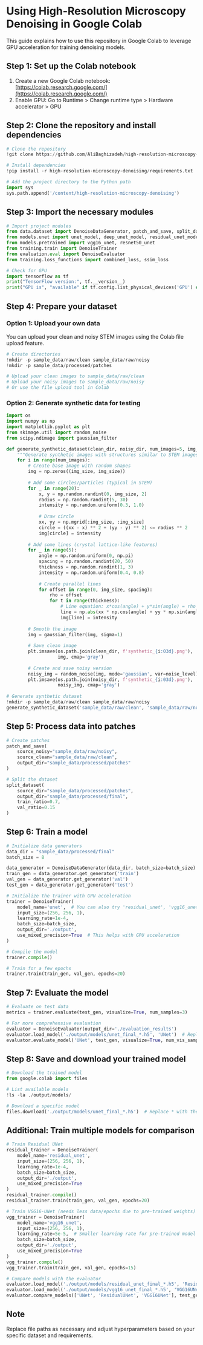# Using High-Resolution Microscopy Denoising in Google Colab

This guide explains how to use this repository in Google Colab to leverage GPU acceleration for training denoising models.

## Step 1: Set up the Colab notebook

1. Create a new Google Colab notebook: [https://colab.research.google.com/](https://colab.research.google.com/)
2. Enable GPU: Go to Runtime > Change runtime type > Hardware accelerator > GPU

## Step 2: Clone the repository and install dependencies

```python
# Clone the repository
!git clone https://github.com/AliBaghizadeh/high-resolution-microscopy-denoising.git

# Install dependencies
!pip install -r high-resolution-microscopy-denoising/requirements.txt

# Add the project directory to the Python path
import sys
sys.path.append('/content/high-resolution-microscopy-denoising')
```

## Step 3: Import the necessary modules

```python
# Import project modules
from data.dataset import DenoiseDataGenerator, patch_and_save, split_dataset
from models.unet import unet_model, deep_unet_model, residual_unet_model
from models.pretrained import vgg16_unet, resnet50_unet
from training.train import DenoiseTrainer
from evaluation.eval import DenoiseEvaluator
from training.loss_functions import combined_loss, ssim_loss

# Check for GPU
import tensorflow as tf
print("TensorFlow version:", tf.__version__)
print("GPU is", "available" if tf.config.list_physical_devices('GPU') else "NOT available")
```

## Step 4: Prepare your dataset

### Option 1: Upload your own data

You can upload your clean and noisy STEM images using the Colab file upload feature.

```python
# Create directories
!mkdir -p sample_data/raw/clean sample_data/raw/noisy
!mkdir -p sample_data/processed/patches

# Upload your clean images to sample_data/raw/clean
# Upload your noisy images to sample_data/raw/noisy
# Or use the file upload tool in Colab
```

### Option 2: Generate synthetic data for testing

```python
import os
import numpy as np
import matplotlib.pyplot as plt
from skimage.util import random_noise
from scipy.ndimage import gaussian_filter

def generate_synthetic_dataset(clean_dir, noisy_dir, num_images=5, img_size=512, noise_level=0.1):
    """Generate synthetic images with structures similar to STEM images"""
    for i in range(num_images):
        # Create base image with random shapes
        img = np.zeros((img_size, img_size))
        
        # Add some circles/particles (typical in STEM)
        for _ in range(20):
            x, y = np.random.randint(0, img_size, 2)
            radius = np.random.randint(5, 30)
            intensity = np.random.uniform(0.3, 1.0)
            
            # Draw circle
            xx, yy = np.mgrid[:img_size, :img_size]
            circle = ((xx - x) ** 2 + (yy - y) ** 2) <= radius ** 2
            img[circle] = intensity
            
        # Add some lines (crystal lattice-like features)
        for _ in range(5):
            angle = np.random.uniform(0, np.pi)
            spacing = np.random.randint(20, 50)
            thickness = np.random.randint(1, 3)
            intensity = np.random.uniform(0.4, 0.8)
            
            # Create parallel lines
            for offset in range(0, img_size, spacing):
                rho = offset
                for t in range(thickness):
                    # Line equation: x*cos(angle) + y*sin(angle) = rho
                    line = np.abs(xx * np.cos(angle) + yy * np.sin(angle) - rho - t) < 1
                    img[line] = intensity
        
        # Smooth the image
        img = gaussian_filter(img, sigma=1)
        
        # Save clean image
        plt.imsave(os.path.join(clean_dir, f'synthetic_{i:03d}.png'), 
                   img, cmap='gray')
        
        # Create and save noisy version
        noisy_img = random_noise(img, mode='gaussian', var=noise_level)
        plt.imsave(os.path.join(noisy_dir, f'synthetic_{i:03d}.png'), 
                   noisy_img, cmap='gray')
        
# Generate synthetic dataset
!mkdir -p sample_data/raw/clean sample_data/raw/noisy
generate_synthetic_dataset('sample_data/raw/clean', 'sample_data/raw/noisy')
```

## Step 5: Process data into patches

```python
# Create patches
patch_and_save(
    source_noisy="sample_data/raw/noisy",
    source_clean="sample_data/raw/clean", 
    output_dir="sample_data/processed/patches"
)

# Split the dataset
split_dataset(
    source_dir="sample_data/processed/patches",
    output_dir="sample_data/processed/final",
    train_ratio=0.7,
    val_ratio=0.15
)
```

## Step 6: Train a model

```python
# Initialize data generators
data_dir = "sample_data/processed/final"
batch_size = 8

data_generator = DenoiseDataGenerator(data_dir, batch_size=batch_size)
train_gen = data_generator.get_generator('train')
val_gen = data_generator.get_generator('val')
test_gen = data_generator.get_generator('test')

# Initialize the trainer with GPU acceleration
trainer = DenoiseTrainer(
    model_name='unet',  # You can also try 'residual_unet', 'vgg16_unet', etc.
    input_size=(256, 256, 1),
    learning_rate=1e-4,
    batch_size=batch_size,
    output_dir='./output',
    use_mixed_precision=True  # This helps with GPU acceleration
)

# Compile the model
trainer.compile()

# Train for a few epochs
trainer.train(train_gen, val_gen, epochs=20)
```

## Step 7: Evaluate the model

```python
# Evaluate on test data
metrics = trainer.evaluate(test_gen, visualize=True, num_samples=3)

# For more comprehensive evaluation
evaluator = DenoiseEvaluator(output_dir='./evaluation_results')
evaluator.load_model('./output/models/unet_final_*.h5', 'UNet')  # Replace * with timestamp
evaluator.evaluate_model('UNet', test_gen, visualize=True, num_vis_samples=3)
```

## Step 8: Save and download your trained model

```python
# Download the trained model
from google.colab import files

# List available models
!ls -la ./output/models/

# Download a specific model
files.download('./output/models/unet_final_*.h5')  # Replace * with the actual timestamp
```

## Additional: Train multiple models for comparison

```python
# Train Residual UNet
residual_trainer = DenoiseTrainer(
    model_name='residual_unet',
    input_size=(256, 256, 1),
    learning_rate=1e-4,
    batch_size=batch_size,
    output_dir='./output',
    use_mixed_precision=True
)
residual_trainer.compile()
residual_trainer.train(train_gen, val_gen, epochs=20)

# Train VGG16-UNet (needs less data/epochs due to pre-trained weights)
vgg_trainer = DenoiseTrainer(
    model_name='vgg16_unet',
    input_size=(256, 256, 1),
    learning_rate=5e-5,  # Smaller learning rate for pre-trained model
    batch_size=batch_size,
    output_dir='./output',
    use_mixed_precision=True
)
vgg_trainer.compile()
vgg_trainer.train(train_gen, val_gen, epochs=15)

# Compare models with the evaluator
evaluator.load_model('./output/models/residual_unet_final_*.h5', 'ResidualUNet')
evaluator.load_model('./output/models/vgg16_unet_final_*.h5', 'VGG16UNet')
evaluator.compare_models(['UNet', 'ResidualUNet', 'VGG16UNet'], test_gen, visualize=True)
```

## Note

Replace file paths as necessary and adjust hyperparameters based on your specific dataset and requirements. 